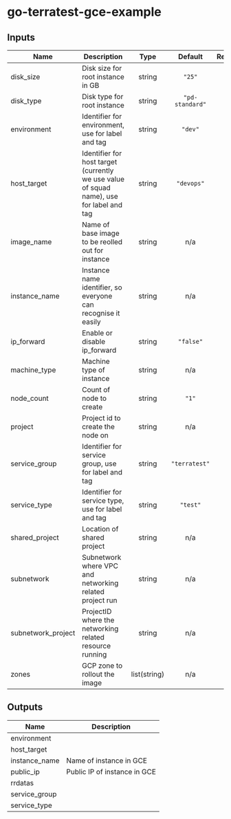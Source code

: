 # go-terratest-gce-example

<!-- BEGINNING OF PRE-COMMIT-TERRAFORM DOCS HOOK -->
## Inputs

| Name | Description | Type | Default | Required |
|------|-------------|:----:|:-----:|:-----:|
| disk\_size | Disk size for root instance in GB | string | `"25"` | no |
| disk\_type | Disk type for root instance | string | `"pd-standard"` | no |
| environment | Identifier for environment, use for label and tag | string | `"dev"` | no |
| host\_target | Identifier for host target (currently we use value of squad name), use for label and tag | string | `"devops"` | no |
| image\_name | Name of base image to be reolled out for instance | string | n/a | yes |
| instance\_name | Instance name identifier, so everyone can recognise it easily | string | n/a | yes |
| ip\_forward | Enable or disable ip_forward | string | `"false"` | no |
| machine\_type | Machine type of instance | string | n/a | yes |
| node\_count | Count of node to create | string | `"1"` | no |
| project | Project id to create the node on | string | n/a | yes |
| service\_group | Identifier for service group, use for label and tag | string | `"terratest"` | no |
| service\_type | Identifier for service type, use for label and tag | string | `"test"` | no |
| shared\_project | Location of shared project | string | n/a | yes |
| subnetwork | Subnetwork where VPC and networking related project run | string | n/a | yes |
| subnetwork\_project | ProjectID where the networking related resource running | string | n/a | yes |
| zones | GCP zone to rollout the image | list(string) | n/a | yes |

## Outputs

| Name | Description |
|------|-------------|
| environment |  |
| host\_target |  |
| instance\_name | Name of instance in GCE |
| public\_ip | Public IP of instance in GCE |
| rrdatas |  |
| service\_group |  |
| service\_type |  |

<!-- END OF PRE-COMMIT-TERRAFORM DOCS HOOK --
